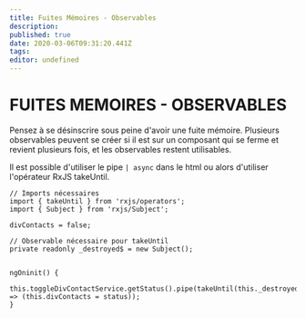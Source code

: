 ```yaml
---
title: Fuites Mémoires - Observables
description: 
published: true
date: 2020-03-06T09:31:20.441Z
tags: 
editor: undefined
---
```


# FUITES MEMOIRES - OBSERVABLES

Pensez à se désinscrire sous peine d'avoir une fuite mémoire. Plusieurs observables peuvent se créer si il est sur un composant qui se ferme et revient plusieurs fois, et les observables restent utilisables.

Il est possible d'utiliser le pipe `| async` dans le html ou alors d'utiliser l'opérateur RxJS takeUntil.

```typescript=
// Imports nécessaires
import { takeUntil } from 'rxjs/operators';
import { Subject } from 'rxjs/Subject';

divContacts = false;

// Observable nécessaire pour takeUntil
private readonly _destroyed$ = new Subject();


ngOninit() {
    this.toggleDivContactService.getStatus().pipe(takeUntil(this._destroyed$)).subscribe(status => (this.divContacts = status));
}
```